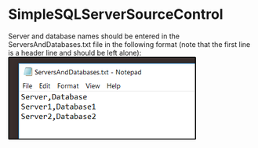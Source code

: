 # SimpleSQLServerSourceControl

Server and database names should be entered in the ServersAndDatabases.txt file in the following format (note that the first line is a header line and should be left alone):
<br>
![Image](https://github.com/austineric/SimpleSQLServerSourceControl/blob/master/Images/ServersAndDatabasesExample.png?raw=true)
<br>

